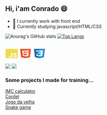 ## Hi, i'am Conrado 😄


- 🔭 I currently work with front end
- 🌱 Currently studying javascript/HTML/CSS

![Anurag's GitHub stats](https://github-readme-stats.vercel.app/api?username=conradogui&show_icons=true&theme=midnight-purple)
[![Top Langs](https://github-readme-stats.vercel.app/api/top-langs/?username=conradogui&layout=compact&theme=midnight-purple)](https://github.com/conradogui/github-readme-stats)

<div style="display: inline_block"><br>
  <img align="center" alt="Rafa-Js" height="30" width="40" src="https://raw.githubusercontent.com/devicons/devicon/master/icons/javascript/javascript-plain.svg">
  <img align="center" alt="Rafa-HTML" height="30" width="40" src="https://raw.githubusercontent.com/devicons/devicon/master/icons/html5/html5-original.svg">
  <img align="center" alt="Rafa-CSS" height="30" width="40" src="https://raw.githubusercontent.com/devicons/devicon/master/icons/css3/css3-original.svg">
</div>

<div> <br>
 <a href="https://discord.gg/conrado#2881" target="_blank"><img src="https://img.shields.io/badge/Discord-7289DA?style=for-the-badge&logo=discord&logoColor=white" target="_blank"></a>
  <a href="https://www.linkedin.com/in/guilherme-conrado-2784a7264/" target="_blank"><img src="https://img.shields.io/badge/-LinkedIn-%230077B5?style=for-the-badge&logo=linkedin&logoColor=white" target="_blank"></a>   
</div>

### Some projects I made for training...

<a href="https://conradogui.github.io/hello/treinandopt1/index.html" target="_blank">IMC calculator</a> <br>
<a href="https://conradogui.github.io/own-projects/pro2/" target="_blank">Cordel</a> <br>
<a href="https://conradogui.github.io/own-projects/pro3/" target="_blank">Jogo da velha</a> <br>
<a href="https://conradogui.github.io/own-projects/pro7/" target="_blank">Snake game</a>



  
